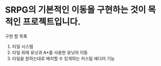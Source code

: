 # SRPG의 기본적인 이동을 구현하는 것이 목적인 프로젝트입니다.

구현 할 목록

1. 타일 시스템
2. 타일 위에 유닛과 A*를 사용한 유닛의 이동
3. 타일을 원하는대로 배치할 수 있게하는 커스텀 에디터 기능
